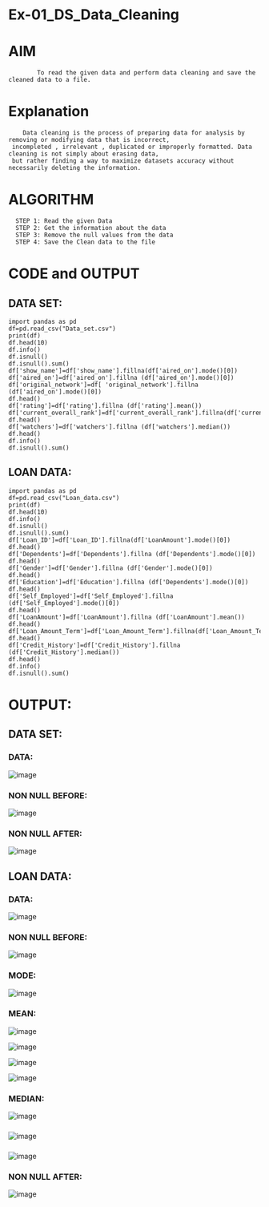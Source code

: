 # Ex-01_DS_Data_Cleaning

# AIM
            To read the given data and perform data cleaning and save the cleaned data to a file.

 # Explanation

        Data cleaning is the process of preparing data for analysis by removing or modifying data that is incorrect,
     incompleted , irrelevant , duplicated or improperly formatted. Data cleaning is not simply about erasing data,
     but rather finding a way to maximize datasets accuracy without necessarily deleting the information.

 # ALGORITHM
~~~
  STEP 1: Read the given Data
  STEP 2: Get the information about the data
  STEP 3: Remove the null values from the data
  STEP 4: Save the Clean data to the file
~~~

# CODE and OUTPUT

## DATA SET:
~~~
import pandas as pd
df=pd.read_csv("Data_set.csv")
print(df)
df.head(10)
df.info()
df.isnull()
df.isnull().sum()
df['show_name']=df['show_name'].fillna(df['aired_on'].mode()[0])
df['aired_on']=df['aired_on'].fillna (df['aired_on'].mode()[0])
df['original_network']=df[ 'original_network'].fillna (df['aired_on'].mode()[0])
df.head()
df['rating']=df['rating'].fillna (df['rating'].mean())
df['current_overall_rank']=df['current_overall_rank'].fillna(df['current_overall_rank'].mean())
df.head()
df['watchers']=df['watchers'].fillna (df['watchers'].median())
df.head()
df.info()
df.isnull().sum()
~~~

## LOAN DATA:
~~~
import pandas as pd
df=pd.read_csv("Loan_data.csv")
print(df)
df.head(10)
df.info()
df.isnull()
df.isnull().sum()
df['Loan_ID']=df['Loan_ID'].fillna(df['LoanAmount'].mode()[0])
df.head()
df['Dependents']=df['Dependents'].fillna (df['Dependents'].mode()[0])
df.head()
df['Gender']=df['Gender'].fillna (df['Gender'].mode()[0])
df.head()
df['Education']=df['Education'].fillna (df['Dependents'].mode()[0])
df.head()
df['Self_Employed']=df['Self_Employed'].fillna (df['Self_Employed'].mode()[0])
df.head()
df['LoanAmount']=df['LoanAmount'].fillna (df['LoanAmount'].mean())
df.head()
df['Loan_Amount_Term']=df['Loan_Amount_Term'].fillna(df['Loan_Amount_Term'].mean())
df.head()
df['Credit_History']=df['Credit_History'].fillna (df['Credit_History'].median())
df.head()
df.info()
df.isnull().sum()
~~~
# OUTPUT:

## DATA SET:

### DATA:
![image](https://github.com/Poojariyaa/Data_cleaning/assets/127511817/46b956a2-b91e-4e86-840d-ffdb2c6f6379)
### NON NULL BEFORE:
![image](https://github.com/Poojariyaa/Data_cleaning/assets/127511817/f8d93eea-2710-411f-9652-07795027c39a)
### NON NULL AFTER:
![image](https://github.com/Poojariyaa/Data_cleaning/assets/127511817/4bc6e13e-5dd3-4401-bce2-96be2f4bed5c)

## LOAN DATA:

### DATA:
![image](https://github.com/Poojariyaa/Data_cleaning/assets/127511817/132a3606-90ae-4d64-82af-1b8b807a54b8)

### NON NULL BEFORE:
![image](https://github.com/Poojariyaa/Data_cleaning/assets/127511817/1eef24f6-d730-4ace-8b96-a4e1edc72b04)

### MODE:
![image](https://github.com/Poojariyaa/Data_cleaning/assets/127511817/cbcd953b-e153-4de3-8d80-9a97966c1abb)

### MEAN:
![image](https://github.com/Poojariyaa/Data_cleaning/assets/127511817/ee567387-c56c-403c-bee6-a617b0d1b6b3)

![image](https://github.com/Poojariyaa/Data_cleaning/assets/127511817/d3aa4b65-e39d-4b01-8136-ae8543f3f0ab)

![image](https://github.com/Poojariyaa/Data_cleaning/assets/127511817/7c123978-ff4b-4bc4-b941-1fa6f0cec683)

![image](https://github.com/Poojariyaa/Data_cleaning/assets/127511817/4609ac7d-71a0-4cc5-950f-dfc5f4187d77)

###  MEDIAN:
![image](https://github.com/Poojariyaa/Data_cleaning/assets/127511817/b88fcb17-9738-4210-b62f-95c97295a3cf)


###
![image](https://github.com/Poojariyaa/Data_cleaning/assets/127511817/b5b0f35b-d8c2-418f-994e-380ad2442e74)


###
![image](https://github.com/Poojariyaa/Data_cleaning/assets/127511817/111698ba-5a56-4989-9085-5e0c664229f5)

### NON NULL AFTER:
![image](https://github.com/Poojariyaa/Data_cleaning/assets/127511817/4cb95fba-311e-4c0f-ad54-9388cf2af8a8)








